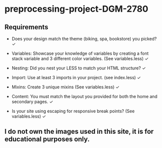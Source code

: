 # preprocessing-project-DGM-2780

## Requirements
- Does your design match the theme (biking, spa, bookstore) you picked? ✓

- Variables: Showcase your knowledge of variables by creating a font stack variable and 3 different color variables. (See variables.less) ✓

- Nesting: Did you nest your LESS to match your HTML structure? ✓

- Import: Use at least 3 imports in your project. (see index.less) ✓

- Mixins: Create 3 unique mixins (See variables.less) ✓

- Content: You must match the layout you provided for both the  home and secondary pages. ✓

- Is your site using escaping for responsive break points? (See variables.less) ✓

## I do not own the images used in this site, it is for educational purposes only.